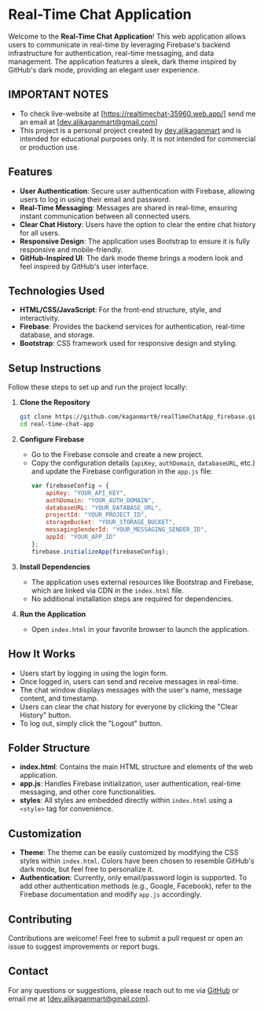# Real-Time Chat Application

Welcome to the **Real-Time Chat Application**! This web application allows users to communicate in real-time by leveraging Firebase's backend infrastructure for authentication, real-time messaging, and data management. The application features a sleek, dark theme inspired by GitHub's dark mode, providing an elegant user experience.

## IMPORTANT NOTES

- To check live-website at [https://realtimechat-35960.web.app/] send me an email at [dev.alikaganmart@gmail.com]
- This project is a personal project created by [dev.alikaganmart](https://github.com/kaganmart9) and is intended for educational purposes only. It is not intended for commercial or production use.

## Features

- **User Authentication**: Secure user authentication with Firebase, allowing users to log in using their email and password.
- **Real-Time Messaging**: Messages are shared in real-time, ensuring instant communication between all connected users.
- **Clear Chat History**: Users have the option to clear the entire chat history for all users.
- **Responsive Design**: The application uses Bootstrap to ensure it is fully responsive and mobile-friendly.
- **GitHub-Inspired UI**: The dark mode theme brings a modern look and feel inspired by GitHub's user interface.

## Technologies Used

- **HTML/CSS/JavaScript**: For the front-end structure, style, and interactivity.
- **Firebase**: Provides the backend services for authentication, real-time database, and storage.
- **Bootstrap**: CSS framework used for responsive design and styling.

## Setup Instructions

Follow these steps to set up and run the project locally:

1. **Clone the Repository**
   ```sh
   git clone https://github.com/kaganmart9/realTimeChatApp_firebase.git
   cd real-time-chat-app
   ```

2. **Configure Firebase**
   - Go to the Firebase console and create a new project.
   - Copy the configuration details (`apiKey`, `authDomain`, `databaseURL`, etc.) and update the Firebase configuration in the `app.js` file:
     ```js
     var firebaseConfig = {
         apiKey: "YOUR_API_KEY",
         authDomain: "YOUR_AUTH_DOMAIN",
         databaseURL: "YOUR_DATABASE_URL",
         projectId: "YOUR_PROJECT_ID",
         storageBucket: "YOUR_STORAGE_BUCKET",
         messagingSenderId: "YOUR_MESSAGING_SENDER_ID",
         appId: "YOUR_APP_ID"
     };
     firebase.initializeApp(firebaseConfig);
     ```

3. **Install Dependencies**
   - The application uses external resources like Bootstrap and Firebase, which are linked via CDN in the `index.html` file.
   - No additional installation steps are required for dependencies.

4. **Run the Application**
   - Open `index.html` in your favorite browser to launch the application.

## How It Works

- Users start by logging in using the login form.
- Once logged in, users can send and receive messages in real-time.
- The chat window displays messages with the user's name, message content, and timestamp.
- Users can clear the chat history for everyone by clicking the "Clear History" button.
- To log out, simply click the "Logout" button.

## Folder Structure

- **index.html**: Contains the main HTML structure and elements of the web application.
- **app.js**: Handles Firebase initialization, user authentication, real-time messaging, and other core functionalities.
- **styles**: All styles are embedded directly within `index.html` using a `<style>` tag for convenience.

## Customization

- **Theme**: The theme can be easily customized by modifying the CSS styles within `index.html`. Colors have been chosen to resemble GitHub's dark mode, but feel free to personalize it.
- **Authentication**: Currently, only email/password login is supported. To add other authentication methods (e.g., Google, Facebook), refer to the Firebase documentation and modify `app.js` accordingly.


## Contributing

Contributions are welcome! Feel free to submit a pull request or open an issue to suggest improvements or report bugs.

## Contact

For any questions or suggestions, please reach out to me via [GitHub](https://github.com/kaganmart9) or email me at [dev.alikaganmart@gmail.com].

